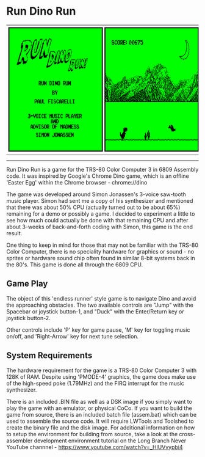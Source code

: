 # Run Dino Run

<div id="image-table">
    <table>
        <tr>
            <td style="padding:5px" align="center" width=50%>
                <img src="./images/dino_run_title.png" border="3" width=100% height="320">
      	    </td>
            <td style="padding:5px" align="center" width=50%>
            	<img src="./images/dino_run_play.gif" border="3" width=100% height="320">
            </td>
        </tr>
    </table>
</div>

<hr>

Run Dino Run is a game for the TRS-80 Color Computer 3 in 6809 Assembly code. It was inspired by Google's Chrome Dino game, which is an offline 'Easter Egg' within the Chrome browser - chrome://dino

The game was developed around Simon Jonassen's 3-voice saw-tooth music player. Simon had sent me a copy of his synthesizer and mentioned that there was about 50% CPU (actually turned out to be about 65%) remaining for a demo or possibly a game. I decided to experiment a little to see how much could actually be done with that remaining CPU and after about 3-weeks of back-and-forth coding with Simon, this game is the end result.

One thing to keep in mind for those that may not be familiar with the TRS-80 Color Computer, there is no speciality hardware for graphics or sound - no sprites or hardware sound chip often found in similar 8-bit systems back in the 80's. This game is done all through the 6809 CPU.

## Game Play

The object of this 'endless runner' style game is to navigate Dino and avoid the approaching obstacles. The two available controls are "Jump" with the Spacebar or joystick button-1, and "Duck" with the Enter/Return key or joystick button-2.

Other controls include 'P' key for game pause, 'M' key for toggling music on/off, and 'Right-Arrow' key for next tune selection.

## System Requirements

The hardware requirement for the game is a TRS-80 Color Computer 3 with 128K of RAM. Despite using 'PMODE-4' graphics, the game does make use of the high-speed poke (1.79MHz) and the FIRQ interrupt for the music synthesizer.

There is an included .BIN file as well as a DSK image if you simply want to play the game with an emulator, or physical CoCo. If you want to build the game from source, there is an included batch file (assem.bat) which can be used to assemble the source code. It will require LWTools and Toolshed to create the binary file and the disk image. For additional information on how to setup the environment for building from source, take a look at the cross-assembler development environment tutorial on the Long Branch Never YouTube channnel - https://www.youtube.com/watch?v=_HlUVvypbi4

